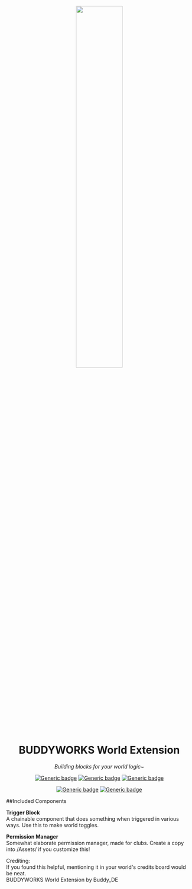 <div align="center">

<a href="https://buddyworks.wtf"><img width=50% src="https://splash.buddyworks.wtf/tckAqsHD.png"></img></a>  
# BUDDYWORKS World Extension
*Building blocks for your world logic~*

[![Generic badge](https://img.shields.io/github/downloads/BUDDYWORKS-VR/worldextension/total?label=Downloads)](https://github.com/BUDDYWORKS-VR/worldextension/releases/latest)
[![Generic badge](https://img.shields.io/badge/License-MIT-informational.svg)](https://github.com/BUDDYWORKS-VR/worldextension/blob/main/LICENSE)
[![Generic badge](https://img.shields.io/badge/Unity-2022.3.22f1-red.svg)](https://unity3d.com/unity/whats-new/2022.3.22)

[![Generic badge](https://img.shields.io/discord/1115323445316702269?color=%237289da&label=DISCORD&logo=Discord&style=for-the-badge)](https://discord.buddyworks.wtf/)
[![Generic badge](https://img.shields.io/endpoint.svg?url=https%3A%2F%2Fshieldsio-patreon.vercel.app%2Fapi%3Fusername%3Dbuddy_de%26type%3Dpatrons&style=for-the-badge)](https://www.patreon.com/c/buddy_de)
  
</div>

##Included Components 

**Trigger Block**  
A chainable component that does something when triggered in various ways. Use this to make world toggles.  

**Permission Manager**  
Somewhat elaborate permission manager, made for clubs. Create a copy into /Assets/ if you customize this!  

Crediting:  
If you found this helpful, mentioning it in your world's credits board would be neat.  
BUDDYWORKS World Extension by Buddy_DE
